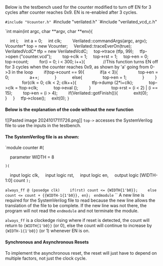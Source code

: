 Below is the testbench used for the counter modified to turn off EN for 3 cycles after counter reaches 0x9. EN is re-enabled after 3 cycles.

`#include "Vcounter.h"
`#include "verilated.h"
`#include "verilated_vcd_c.h"

`int main(int argc, char **argv, char **env){

    int i;
    int a = 0;
    int clk;
    
    Verilated::commandArgs(argc, argv);
    Vcounter* top = new Vcounter;
    Verilated::traceEverOn(true);
    VerilatedVcdC* tfp = new VerilatedVcdC;
    top->trace (tfp, 99);
    tfp->open ("counter.vcd");
    
    top->clk = 1;
    top->rst = 1;
    top->en = 0;
    top->count;
    
    for(i = 0; i < 300; i++){
        
        //This function turns EN off for 3 cycles when the counter reaches 0x9, as shown by 'a' going from 0->3 in the loop
        if(top->count == 9){
            if(a < 3){
                top->en = 0;
                a++;
            }
            else{
                top->en = 1;
            }
        }
        
        for(clk = 0; clk < 2; clk++){
            tfp->dump (2*i+clk);
            top->clk = !top->clk;
            top->eval ();
        }
        
        top->rst = (i < 2) | (i == 15);
        top->en = (i > 4);
        if(Verilated::gotFinish()){
            exit(0);
        }
    }
    tfp->close();
    exit(0);
`}`
#### Below is the explanation of the code without the new function

![[Pasted image 20241017111726.png]]
`top->` accesses the SystemVerilog file to use the inputs in the testbench.

#### The SystemVerilog file is as shown:
`module counter #(

    parameter WIDTH = 8

`)(`

    input logic clk,
    input logic rst,
    input logic en,
    output logic [WIDTH-1:0] count
`);`

`always_ff @ (posedge clk)`
`    if(rst) count <= {WIDTH{1'b0}};`
`    else count <= count + {{WIDTH-1{1'b0}}, en};
`
`endmodule`
``
A new line is required for the SystemVerilog file to read because the new line allows the translation of the file to be complete. If the new line was not there, the program will not read the `endmodule` and not terminate the module.

`always_ff` is a clockedge rising where if reset is detected, the count will return to `{WIDTH{1'b0}}` (or 0), else the count will continue to increase by `{WIDTH-1{1'b0}}` (or 1) whenever EN is on.

#### Synchronous and Asynchronous Resets
To implement the asynchronous reset, the reset will just have to depend on multiple factors, not just the clock cycle.
